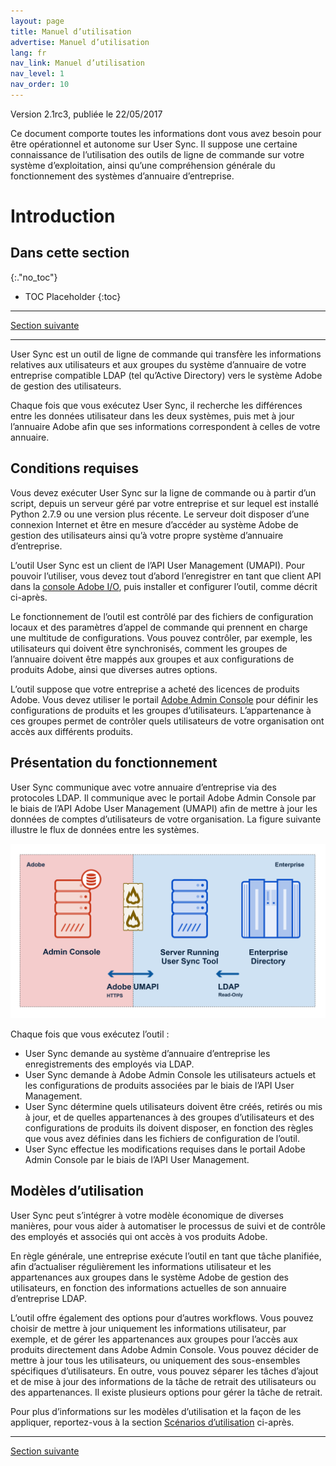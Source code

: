 ```yaml
---
layout: page
title: Manuel d’utilisation
advertise: Manuel d’utilisation
lang: fr
nav_link: Manuel d’utilisation
nav_level: 1
nav_order: 10
---
```


Version 2.1rc3, publiée le 22/05/2017

Ce document comporte toutes les informations dont vous avez besoin pour être opérationnel et autonome sur User Sync. Il suppose une certaine connaissance de l’utilisation des outils de ligne de commande sur votre système d’exploitation, ainsi qu’une compréhension générale du fonctionnement des systèmes d’annuaire d’entreprise.


# Introduction

## Dans cette section
{:."no_toc"}

* TOC Placeholder
{:toc}

---

[Section suivante](setup_and_installation.md)

---

User Sync est un outil de ligne de commande qui transfère les informations relatives aux utilisateurs et aux groupes du système d’annuaire de votre entreprise compatible LDAP (tel qu’Active Directory) vers le système Adobe de gestion des utilisateurs.

Chaque fois que vous exécutez User Sync, il recherche les différences entre les données utilisateur dans les deux systèmes, puis met à jour l’annuaire Adobe afin que ses informations correspondent à celles de votre annuaire.

## Conditions requises

Vous devez exécuter User Sync sur la ligne de commande ou à partir d’un script, depuis un serveur géré par votre entreprise et sur lequel est installé Python 2.7.9 ou une version plus récente. Le serveur doit disposer d’une connexion Internet et être en mesure d’accéder au système Adobe de gestion des utilisateurs ainsi qu’à votre propre système d’annuaire d’entreprise.

L’outil User Sync est un client de l’API User Management (UMAPI). Pour pouvoir l’utiliser, vous devez tout d’abord l’enregistrer en tant que client API dans la [console Adobe I/O](https://www.adobe.io/console/), puis installer et configurer l’outil, comme décrit ci-après.

Le fonctionnement de l’outil est contrôlé par des fichiers de configuration locaux et des paramètres d’appel de commande qui prennent en charge une multitude de configurations. Vous pouvez contrôler, par exemple, les utilisateurs qui doivent être synchronisés, comment les groupes de l’annuaire doivent être mappés aux groupes et aux configurations de produits Adobe, ainsi que diverses autres options.

L’outil suppose que votre entreprise a acheté des licences de produits Adobe. Vous devez utiliser le portail [Adobe Admin Console](https://adminconsole.adobe.com/enterprise/) pour définir les configurations de produits et les groupes d’utilisateurs. L’appartenance à ces groupes permet de contrôler quels utilisateurs de votre organisation ont accès aux différents produits.

## Présentation du fonctionnement

User Sync communique avec votre annuaire d’entreprise via des protocoles LDAP. Il communique avec le portail Adobe Admin Console par le biais de l’API Adobe User Management (UMAPI) afin de mettre à jour les données de comptes d’utilisateurs de votre organisation. La figure suivante illustre le flux de données entre les systèmes.

![Figure 1: Flux de données User Sync](media/adobe-to-enterprise-connections.png)

Chaque fois que vous exécutez l’outil :

- User Sync demande au système d’annuaire d’entreprise les enregistrements des employés via LDAP.
- User Sync demande à Adobe Admin Console les utilisateurs actuels et les configurations de produits associées par le biais de l’API User Management.
- User Sync détermine quels utilisateurs doivent être créés, retirés ou mis à jour, et de quelles appartenances à des groupes d’utilisateurs et des configurations de produits ils doivent disposer, en fonction des règles que vous avez définies dans les fichiers de configuration de l’outil.
- User Sync effectue les modifications requises dans le portail Adobe Admin Console par le biais de l’API User Management.

## Modèles d’utilisation

User Sync peut s’intégrer à votre modèle économique de diverses manières, pour vous aider à automatiser le processus de suivi et de contrôle des employés et associés qui ont accès à vos produits Adobe.

En règle générale, une entreprise exécute l’outil en tant que tâche planifiée, afin d’actualiser régulièrement les informations utilisateur et les appartenances aux groupes dans le système Adobe de gestion des utilisateurs, en fonction des informations actuelles de son annuaire d’entreprise LDAP.

L’outil offre également des options pour d’autres workflows. Vous pouvez choisir de mettre à jour uniquement les informations utilisateur, par exemple, et de gérer les appartenances aux groupes pour l’accès aux produits directement dans Adobe Admin Console. Vous pouvez décider de mettre à jour tous les utilisateurs, ou uniquement des sous-ensembles spécifiques d’utilisateurs. En outre, vous pouvez séparer les tâches d’ajout et de mise à jour des informations de la tâche de retrait des utilisateurs ou des appartenances. Il existe plusieurs options pour gérer la tâche de retrait.

Pour plus d’informations sur les modèles d’utilisation et la façon de les appliquer, reportez-vous à la section [Scénarios d’utilisation](usage_scenarios.md#scénarios-d-utilisation) ci-après.

---

[Section suivante](setup_and_installation.md)

